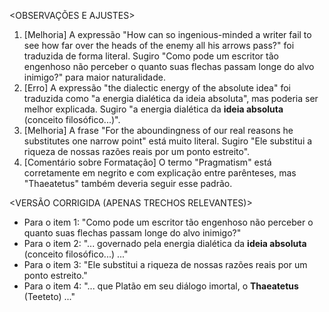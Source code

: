 <OBSERVAÇÕES E AJUSTES>
1. [Melhoria] A expressão "How can so ingenious-minded a writer fail to see how far over the heads of the enemy all his arrows pass?" foi traduzida de forma literal. Sugiro "Como pode um escritor tão engenhoso não perceber o quanto suas flechas passam longe do alvo inimigo?" para maior naturalidade.
2. [Erro] A expressão "the dialectic energy of the absolute idea" foi traduzida como "a energia dialética da ideia absoluta", mas poderia ser melhor explicada. Sugiro "a energia dialética da **ideia absoluta** (conceito filosófico...)".
3. [Melhoria] A frase "For the aboundingness of our real reasons he substitutes one narrow point" está muito literal. Sugiro "Ele substitui a riqueza de nossas razões reais por um ponto estreito".
4. [Comentário sobre Formatação] O termo "Pragmatism" está corretamente em negrito e com explicação entre parênteses, mas "Thaeatetus" também deveria seguir esse padrão.

<VERSÃO CORRIGIDA (APENAS TRECHOS RELEVANTES)>
- Para o item 1: "Como pode um escritor tão engenhoso não perceber o quanto suas flechas passam longe do alvo inimigo?"
- Para o item 2: "... governado pela energia dialética da **ideia absoluta** (conceito filosófico...) ..."
- Para o item 3: "Ele substitui a riqueza de nossas razões reais por um ponto estreito."
- Para o item 4: "... que Platão em seu diálogo imortal, o **Thaeatetus** (Teeteto) ..."